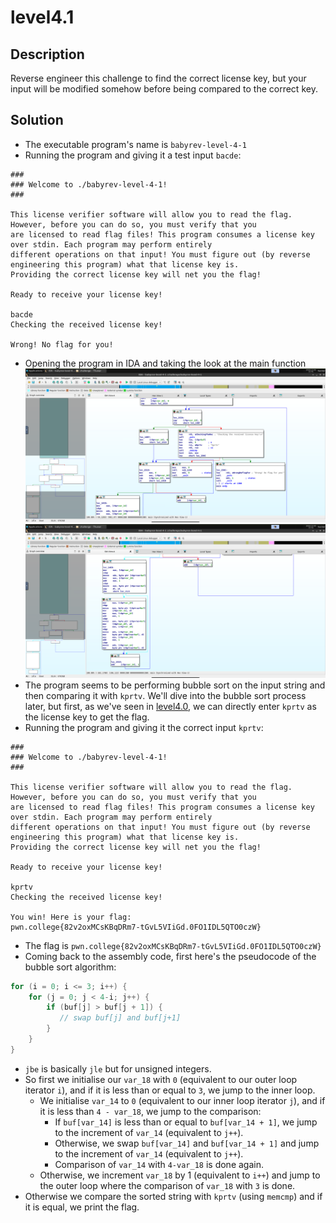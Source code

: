 # level4.1
## Description
Reverse engineer this challenge to find the correct license key, but your input will be modified somehow before being compared to the correct key.
## Solution
- The executable program's name is `babyrev-level-4-1`
- Running the program and giving it a test input `bacde`:
```
###
### Welcome to ./babyrev-level-4-1!
###

This license verifier software will allow you to read the flag. However, before you can do so, you must verify that you
are licensed to read flag files! This program consumes a license key over stdin. Each program may perform entirely
different operations on that input! You must figure out (by reverse engineering this program) what that license key is.
Providing the correct license key will net you the flag!

Ready to receive your license key!

bacde
Checking the received license key!

Wrong! No flag for you!
```
- Opening the program in IDA and taking the look at the main function ![1](Screenshots/4-1_1.png) ![2](Screenshots/4-1_2.png)
- The program seems to be performing bubble sort on the input string and then comparing it with `kprtv`. We'll dive into the bubble sort process later, but first, as we've seen in [level4.0](./level4.0.md), we can directly enter `kprtv` as the license key to get the flag.
- Running the program and giving it the correct input `kprtv`:
```
###
### Welcome to ./babyrev-level-4-1!
###

This license verifier software will allow you to read the flag. However, before you can do so, you must verify that you
are licensed to read flag files! This program consumes a license key over stdin. Each program may perform entirely
different operations on that input! You must figure out (by reverse engineering this program) what that license key is.
Providing the correct license key will net you the flag!

Ready to receive your license key!

kprtv
Checking the received license key!

You win! Here is your flag:
pwn.college{82v2oxMCsKBqDRm7-tGvL5VIiGd.0FO1IDL5QTO0czW}
```
- The flag is `pwn.college{82v2oxMCsKBqDRm7-tGvL5VIiGd.0FO1IDL5QTO0czW}`
- Coming back to the assembly code, first here's the pseudocode of the bubble sort algorithm:
```c
for (i = 0; i <= 3; i++) {
    for (j = 0; j < 4-i; j++) {
        if (buf[j] > buf[j + 1]) {
           // swap buf[j] and buf[j+1]
        }
    }
}
```
- `jbe` is basically `jle` but for unsigned integers.
- So first we initialise our `var_18` with `0` (equivalent to our outer loop iterator `i`), and if it is less than or equal to `3`, we jump to the inner loop.
  - We initialise `var_14` to `0` (equivalent to our inner loop iterator `j`), and if it is less than `4 - var_18`, we jump to the comparison:
    - If `buf[var_14]` is less than or equal to `buf[var_14 + 1]`, we jump to the increment of `var_14` (equivalent to `j++`).
    - Otherwise, we swap `buf[var_14]` and `buf[var_14 + 1]` and jump to the increment of `var_14` (equivalent to `j++`).
    - Comparison of `var_14` with `4-var_18` is done again.
  - Otherwise, we increment `var_18` by 1 (equivalent to `i++`) and jump to the outer loop where the comparison of `var_18` with `3` is done.
- Otherwise we compare the sorted string with `kprtv` (using `memcmp`) and if it is equal, we print the flag.